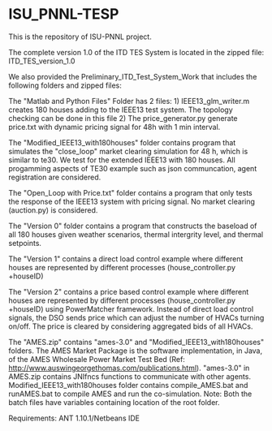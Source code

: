 # ISU_PNNL-TESP
This is the repository of ISU-PNNL project.

The complete version 1.0 of the ITD TES System is located in the zipped file: ITD_TES_version_1.0

We also provided the Preliminary_ITD_Test_System_Work that includes the following folders and zipped files:

The "Matlab and Python Files" Folder has 2 files:
      1) IEEE13_glm_writer.m creates 180 houses adding to the IEEE13 test system. The topology checking can be done in this file
      2) The price_generator.py generate price.txt with dynamic pricing signal for 48h with 1 min interval.
      
The "Modified_IEEE13_with180houses" folder contains program that simulates the "close_loop" market clearing simulation for 48 h, 
which is similar to te30. We test for the extended IEEE13 with 180 houses. All progamming aspects of TE30 example such as json communcation, agent registration are considered. 

The "Open_Loop with Price.txt" folder contains a program that only tests the response of the IEEE13 system with pricing signal. 
No market clearing (auction.py) is considered.

The "Version 0" folder contains a program that constructs the baseload of all 180 houses given weather scenarios, thermal intergrity level, and thermal setpoints.

The "Version 1" contains a direct load control example where different houses are represented by different processes (house_controller.py +houseID)

The "Version 2" contains a price based control example where different houses are represented by different processes (house_controller.py +houseID) using PowerMatcher framework. Instead of direct load control signals, the DSO sends price which can adjust the number of HVACs turning on/off. The price is cleared by considering aggregated bids of all HVACs.

The "AMES.zip" contains "ames-3.0" and "Modified_IEEE13_with180houses" folders. The AMES Market Package is the software implementation, in Java, of the AMES Wholesale Power Market Test Bed (Ref: http://www.auswingeorgethomas.com/publications.html). "ames-3.0" in AMES.zip contains JNIfncs functions to communicate with other agents. Modified_IEEE13_with180houses folder contains compile_AMES.bat and runAMES.bat to compile AMES and run the co-simulation. Note: Both the batch files have variables containing location of the root folder.

Requirements:
ANT 1.10.1/Netbeans IDE
